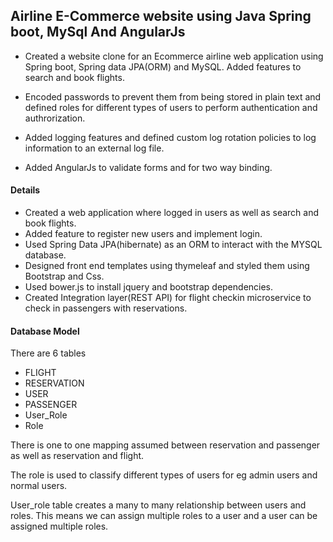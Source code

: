 ## Airline E-Commerce website using Java Spring boot, MySql And AngularJs

- Created a website clone for an Ecommerce airline web application using Spring boot, Spring data JPA(ORM) and MySQL. Added features to search and book flights.

- Encoded passwords to prevent them from being stored in plain text and defined roles for different types of users to perform authentication and authrorization.

- Added logging features and defined custom log rotation policies to log information to an external log file.

- Added AngularJs to validate forms and for two way binding.






#### Details
- Created a web application where logged in users as well as search and book flights.
- Added feature to register new users and implement login.
- Used Spring Data JPA(hibernate) as an ORM to interact with the MYSQL database.
- Designed front end templates using thymeleaf and styled them using Bootstrap and Css.
- Used bower.js to install jquery and bootstrap dependencies.
- Created Integration layer(REST API) for flight checkin microservice to check in passengers
with reservations. 



#### Database Model

There are 6 tables

- FLIGHT
- RESERVATION
- USER
- PASSENGER
- User_Role
- Role

There is one to one mapping assumed between reservation and passenger as well as reservation
and flight.

The role is used to classify different types of users for eg admin users and normal users.

User_role table creates a many to many relationship between users and roles. This means
we can assign multiple roles to a user and a user can be assigned multiple roles.

